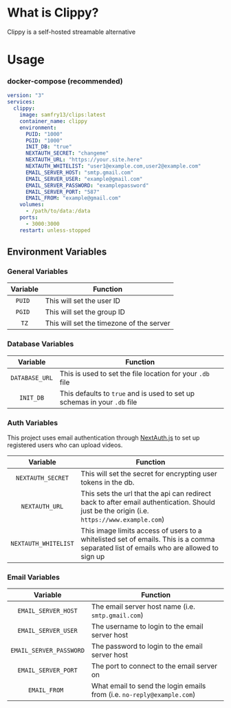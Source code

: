 # What is Clippy?
Clippy is a self-hosted streamable alternative

# Usage
### docker-compose (recommended)

```yaml
version: "3"
services:
  clippy:
    image: samfry13/clips:latest
    container_name: clippy
    environment:
      PUID: "1000"
      PGID: "1000"
      INIT_DB: "true"
      NEXTAUTH_SECRET: "changeme"
      NEXTAUTH_URL: "https://your.site.here"
      NEXTAUTH_WHITELIST: "user1@example.com,user2@example.com"
      EMAIL_SERVER_HOST: "smtp.gmail.com"
      EMAIL_SERVER_USER: "example@gmail.com"
      EMAIL_SERVER_PASSWORD: "examplepassword"
      EMAIL_SERVER_PORT: "587"
      EMAIL_FROM: "example@gmail.com"
    volumes:
      - /path/to/data:/data
    ports:
      - 3000:3000
    restart: unless-stopped
```

## Environment Variables
### General Variables
| Variable | Function |
| :----: | --- |
| `PUID ` | This will set the user ID |
| `PGID ` | This will set the group ID |
| `TZ` | This will set the timezone of the server |

### Database Variables
| Variable | Function |
| :----: | --- |
| `DATABASE_URL` | This is used to set the file location for your `.db` file |
| `INIT_DB` | This defaults to `true` and is used to set up schemas in your `.db` file |

### Auth Variables
This project uses email authentication through [NextAuth.js](https://next-auth.js.org/) to set up registered users who can upload videos.

| Variable | Function |
| :----: | --- |
| `NEXTAUTH_SECRET` | This will set the secret for encrypting user tokens in the db. |
| `NEXTAUTH_URL` | This sets the url that the api can redirect back to after email authentication. Should just be the origin (i.e. `https://www.example.com`) |
| `NEXTAUTH_WHITELIST` | This image limits access of users to a whitelisted set of emails. This is a comma separated list of emails who are allowed to sign up |

### Email Variables
| Variable | Function |
| :----: | --- |
| `EMAIL_SERVER_HOST` | The email server host name (i.e. `smtp.gmail.com`) |
| `EMAIL_SERVER_USER` | The username to login to the email server host |
| `EMAIL_SERVER_PASSWORD` | The password to login to the email server host |
| `EMAIL_SERVER_PORT` | The port to connect to the email server on |
| `EMAIL_FROM ` | What email to send the login emails from (i.e. `no-reply@example.com`) |
